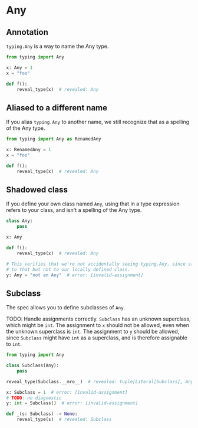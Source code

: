 # Any

## Annotation

`typing.Any` is a way to name the Any type.

```py
from typing import Any

x: Any = 1
x = "foo"

def f():
    reveal_type(x)  # revealed: Any
```

## Aliased to a different name

If you alias `typing.Any` to another name, we still recognize that as a spelling of the Any type.

```py
from typing import Any as RenamedAny

x: RenamedAny = 1
x = "foo"

def f():
    reveal_type(x)  # revealed: Any
```

## Shadowed class

If you define your own class named `Any`, using that in a type expression refers to your class, and
isn't a spelling of the Any type.

```py
class Any:
    pass

x: Any

def f():
    reveal_type(x)  # revealed: Any

# This verifies that we're not accidentally seeing typing.Any, since str is assignable
# to that but not to our locally defined class.
y: Any = "not an Any"  # error: [invalid-assignment]
```

## Subclass

The spec allows you to define subclasses of `Any`.

TODO: Handle assignments correctly. `Subclass` has an unknown superclass, which might be `int`. The
assignment to `x` should not be allowed, even when the unknown superclass is `int`. The assignment
to `y` should be allowed, since `Subclass` might have `int` as a superclass, and is therefore
assignable to `int`.

```py
from typing import Any

class Subclass(Any):
    pass

reveal_type(Subclass.__mro__)  # revealed: tuple[Literal[Subclass], Any, Literal[object]]

x: Subclass = 1  # error: [invalid-assignment]
# TODO: no diagnostic
y: int = Subclass()  # error: [invalid-assignment]

def _(s: Subclass) -> None:
    reveal_type(s)  # revealed: Subclass
```
